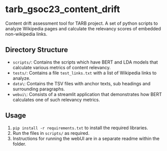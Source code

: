# tarb_gsoc23_content_drift

Content drift assessment tool for TARB project.
A set of python scripts to analyze Wikipedia pages and calculate the relevancy scores of embedded non-wikipedia links.

## Directory Structure

- `scripts/`: Contains the scripts which have BERT and LDA models that calculate various metrics of content relevancy.
- `tests/`: Contains a file `test_links.txt` with a list of Wikipedia links to analyze.
- `data\`: Contains the TSV files with anchor texts, sub headings and surrounding paragraphs.
- `webui\`: Consists of a streamlit application that demonstrates how BERT calculates one of such relevancy metrics.

## Usage

1. `pip install -r requirements.txt` to install the required libraries.
2. Run the files in `scripts/` as required.
3. Instructions for running the webUI are in a separate readme within the folder.
